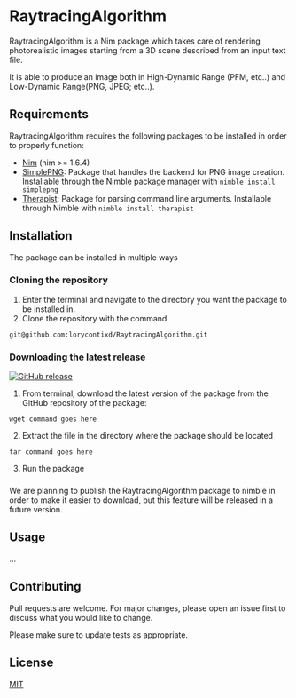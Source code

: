 # RaytracingAlgorithm

RaytracingAlgorithm is a Nim package which takes care of rendering photorealistic images starting from a 3D scene described from an input text file.

It is able to produce an image both in High-Dynamic Range (PFM, etc..) and Low-Dynamic Range(PNG, JPEG; etc..).

## Requirements
RaytracingAlgorithm requires the following packages to be installed in order to properly function:
- [Nim](https://nim-lang.org/) (nim >= 1.6.4)
- [SimplePNG](https://github.com/jrenner/nim-simplepng): Package that handles the backend for PNG image creation. Installable through the Nimble package manager with ```nimble install simplepng```
- [Therapist](https://maxgrenderjones.bitbucket.io/therapist/latest/therapist.html): Package for parsing command line arguments. Installable through Nimble with ```nimble install therapist```

## Installation

The package can be installed in multiple ways
### Cloning the repository
1. Enter the terminal and navigate to the directory you want the package to be installed in.
2. Clone the repository with the command
```
git@github.com:lorycontixd/RaytracingAlgorithm.git
```

### Downloading the latest release
[![GitHub release](https://img.shields.io/github/release/lorycontixd/RaytracingAlgorithm.svg)](https://GitHub.com/Naereen/StrapDown.js/releases/)

1. From terminal, download the latest version of the package from the GitHub repository of the package:
```
wget command goes here
```
2. Extract the file in the directory where the package should be located
```
tar command goes here
```
3. Run the package

###
We are planning to publish the RaytracingAlgorithm package to nimble in order to make it easier to download, but this feature will be released in a future version.


## Usage
...


## Contributing
Pull requests are welcome. For major changes, please open an issue first to discuss what you would like to change.

Please make sure to update tests as appropriate.

## License
[MIT](https://choosealicense.com/licenses/mit/)